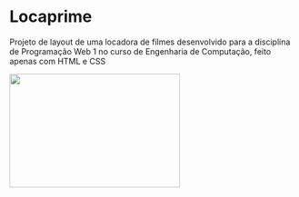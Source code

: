 # Locaprime
Projeto de layout de uma locadora de filmes desenvolvido para a disciplina de Programação Web 1 no curso de Engenharia de Computação, feito apenas com HTML e CSS

<img width=300 height=200 src="./prints/l1" />

